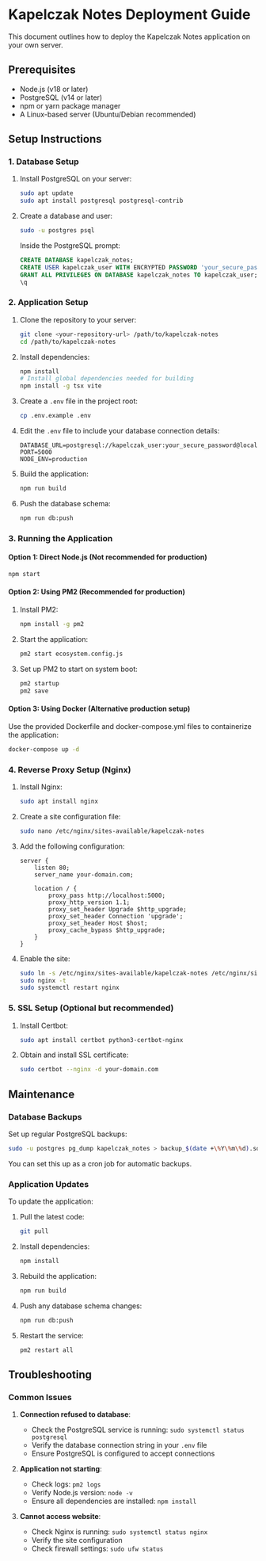 # Kapelczak Notes Deployment Guide

This document outlines how to deploy the Kapelczak Notes application on your own server.

## Prerequisites

- Node.js (v18 or later)
- PostgreSQL (v14 or later)
- npm or yarn package manager
- A Linux-based server (Ubuntu/Debian recommended)

## Setup Instructions

### 1. Database Setup

1. Install PostgreSQL on your server:
   ```bash
   sudo apt update
   sudo apt install postgresql postgresql-contrib
   ```

2. Create a database and user:
   ```bash
   sudo -u postgres psql
   ```

   Inside the PostgreSQL prompt:
   ```sql
   CREATE DATABASE kapelczak_notes;
   CREATE USER kapelczak_user WITH ENCRYPTED PASSWORD 'your_secure_password';
   GRANT ALL PRIVILEGES ON DATABASE kapelczak_notes TO kapelczak_user;
   \q
   ```

### 2. Application Setup

1. Clone the repository to your server:
   ```bash
   git clone <your-repository-url> /path/to/kapelczak-notes
   cd /path/to/kapelczak-notes
   ```

2. Install dependencies:
   ```bash
   npm install
   # Install global dependencies needed for building
   npm install -g tsx vite
   ```

3. Create a `.env` file in the project root:
   ```bash
   cp .env.example .env
   ```

4. Edit the `.env` file to include your database connection details:
   ```
   DATABASE_URL=postgresql://kapelczak_user:your_secure_password@localhost:5432/kapelczak_notes
   PORT=5000
   NODE_ENV=production
   ```

5. Build the application:
   ```bash
   npm run build
   ```

6. Push the database schema:
   ```bash
   npm run db:push
   ```

### 3. Running the Application

#### Option 1: Direct Node.js (Not recommended for production)

```bash
npm start
```

#### Option 2: Using PM2 (Recommended for production)

1. Install PM2:
   ```bash
   npm install -g pm2
   ```

2. Start the application:
   ```bash
   pm2 start ecosystem.config.js
   ```

3. Set up PM2 to start on system boot:
   ```bash
   pm2 startup
   pm2 save
   ```

#### Option 3: Using Docker (Alternative production setup)

Use the provided Dockerfile and docker-compose.yml files to containerize the application:

```bash
docker-compose up -d
```

### 4. Reverse Proxy Setup (Nginx)

1. Install Nginx:
   ```bash
   sudo apt install nginx
   ```

2. Create a site configuration file:
   ```bash
   sudo nano /etc/nginx/sites-available/kapelczak-notes
   ```

3. Add the following configuration:
   ```
   server {
       listen 80;
       server_name your-domain.com;

       location / {
           proxy_pass http://localhost:5000;
           proxy_http_version 1.1;
           proxy_set_header Upgrade $http_upgrade;
           proxy_set_header Connection 'upgrade';
           proxy_set_header Host $host;
           proxy_cache_bypass $http_upgrade;
       }
   }
   ```

4. Enable the site:
   ```bash
   sudo ln -s /etc/nginx/sites-available/kapelczak-notes /etc/nginx/sites-enabled/
   sudo nginx -t
   sudo systemctl restart nginx
   ```

### 5. SSL Setup (Optional but recommended)

1. Install Certbot:
   ```bash
   sudo apt install certbot python3-certbot-nginx
   ```

2. Obtain and install SSL certificate:
   ```bash
   sudo certbot --nginx -d your-domain.com
   ```

## Maintenance

### Database Backups

Set up regular PostgreSQL backups:

```bash
sudo -u postgres pg_dump kapelczak_notes > backup_$(date +\%Y\%m\%d).sql
```

You can set this up as a cron job for automatic backups.

### Application Updates

To update the application:

1. Pull the latest code:
   ```bash
   git pull
   ```

2. Install dependencies:
   ```bash
   npm install
   ```

3. Rebuild the application:
   ```bash
   npm run build
   ```

4. Push any database schema changes:
   ```bash
   npm run db:push
   ```

5. Restart the service:
   ```bash
   pm2 restart all
   ```

## Troubleshooting

### Common Issues

1. **Connection refused to database**:
   - Check the PostgreSQL service is running: `sudo systemctl status postgresql`
   - Verify the database connection string in your `.env` file
   - Ensure PostgreSQL is configured to accept connections

2. **Application not starting**:
   - Check logs: `pm2 logs`
   - Verify Node.js version: `node -v`
   - Ensure all dependencies are installed: `npm install`

3. **Cannot access website**:
   - Check Nginx is running: `sudo systemctl status nginx`
   - Verify the site configuration
   - Check firewall settings: `sudo ufw status`